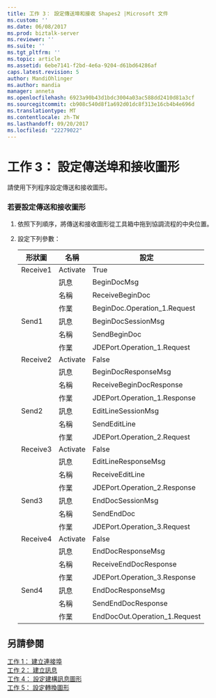 ```yaml
---
title: 工作 3： 設定傳送埠和接收 Shapes2 |Microsoft 文件
ms.custom: ''
ms.date: 06/08/2017
ms.prod: biztalk-server
ms.reviewer: ''
ms.suite: ''
ms.tgt_pltfrm: ''
ms.topic: article
ms.assetid: 6ebe7141-f2bd-4e6a-9204-d61bd64286af
caps.latest.revision: 5
author: MandiOhlinger
ms.author: mandia
manager: anneta
ms.openlocfilehash: 6923a90b43d1bdc3004a03ac588dd2410d81a3cf
ms.sourcegitcommit: cb908c540d8f1a692d01dc8f313e16cb4b4e696d
ms.translationtype: MT
ms.contentlocale: zh-TW
ms.lasthandoff: 09/20/2017
ms.locfileid: "22279022"
---
```

# <a name="task-3-configure-the-send-and-receive-shapes"></a>工作 3： 設定傳送埠和接收圖形
請使用下列程序設定傳送和接收圖形。  
  
### <a name="to-configure-the-send-and-receive-shapes"></a>若要設定傳送和接收圖形  
  
1.  依照下列順序，將傳送和接收圖形從工具箱中拖到協調流程的中央位置。  
  
2.  設定下列參數：  
  
    |形狀圖|名稱|設定|  
    |-----------|----------|-------------|  
    |Receive1|Activate|True|  
    ||訊息|BeginDocMsg|  
    ||名稱|ReceiveBeginDoc|  
    ||作業|BeginDoc.Operation_1.Request|  
    |Send1|訊息|BeginDocSessionMsg|  
    ||名稱|SendBeginDoc|  
    ||作業|JDEPort.Operation_1.Request|  
    |Receive2|Activate|False|  
    ||訊息|BeginDocResponseMsg|  
    ||名稱|ReceiveBeginDocResponse|  
    ||作業|JDEPort.Operation_1.Response|  
    |Send2|訊息|EditLineSessionMsg|  
    ||名稱|SendEditLine|  
    ||作業|JDEPort.Operation_2.Request|  
    |Receive3|Activate|False|  
    ||訊息|EditLineResponseMsg|  
    ||名稱|ReceiveEditLine|  
    ||作業|JDEPort.Operation_2.Response|  
    |Send3|訊息|EndDocSessionMsg|  
    ||名稱|SendEndDoc|  
    ||作業|JDEPort.Operation_3.Request|  
    |Receive4|Activate|False|  
    ||訊息|EndDocResponseMsg|  
    ||名稱|ReceiveEndDocResponse|  
    ||作業|JDEPort.Operation_3.Response|  
    |Send4|訊息|EndDocResponseMsg|  
    ||名稱|SendEndDocResponse|  
    ||作業|EndDocOut.Operation_1.Request|  
  
## <a name="see-also"></a>另請參閱  
 [工作 1： 建立連接埠](../core/task-1-create-the-ports1.md)   
 [工作 2： 建立訊息](../core/task-2-create-the-messages2.md)   
 [工作 4： 設定建構訊息圖形](../core/task-4-configure-the-construct-message-shape1.md)   
 [工作 5： 設定轉換圖形](../core/task-5-configure-the-transform-shape2.md)